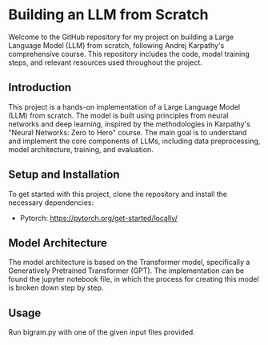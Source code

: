 # Building an LLM from Scratch

Welcome to the GitHub repository for my project on building a Large Language Model (LLM) from scratch, following Andrej Karpathy's comprehensive course. This repository includes the code, model training steps, and relevant resources used throughout the project.


## Introduction

This project is a hands-on implementation of a Large Language Model (LLM) from scratch. The model is built using principles from neural networks and deep learning, inspired by the methodologies in Karpathy's "Neural Networks: Zero to Hero" course. The main goal is to understand and implement the core components of LLMs, including data preprocessing, model architecture, training, and evaluation.


## Setup and Installation

To get started with this project, clone the repository and install the necessary dependencies:

- Pytorch: https://pytorch.org/get-started/locally/


## Model Architecture

The model architecture is based on the Transformer model, specifically a Generatively Pretrained Transformer (GPT). The implementation can be found the jupyter notebook file, in which the process for creating this model is broken down step by step.


## Usage

Run bigram.py with one of the given input files provided.
